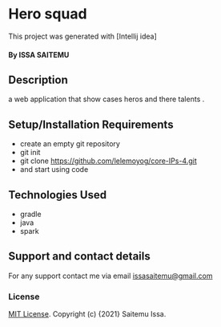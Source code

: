 # Hero squad
This project was generated with [Intellij idea]
#### By ISSA SAITEMU
## Description
a web application that show cases heros and there talents .
## Setup/Installation Requirements
* create an empty git repository
* git init
* git clone https://github.com/lelemoyog/core-IPs-4.git
* and start using code
## Technologies Used
* gradle
* java
* spark
## Support and contact details
For any support contact me via email issasaitemu@gmail.com
### License
 [MIT License](License).
Copyright (c) {2021}  Saitemu Issa.